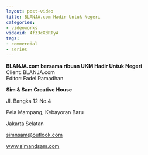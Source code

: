 ```yaml
---
layout: post-video
title: BLANJA.com Hadir Untuk Negeri
categories:
- videoworks
videoid: 4f33cXdRTyA
tags:
- commercial
- series
---
```


**BLANJA.com bersama ribuan UKM Hadir Untuk Negeri**<br/>
Client: BLANJA.com<br/>
Editor: Fadel Ramadhan

**Sim & Sam Creative House**

Jl. Bangka 12 No.4

Pela Mampang, Kebayoran Baru

Jakarta Selatan

simnsam@outlook.com

www.simandsam.com
